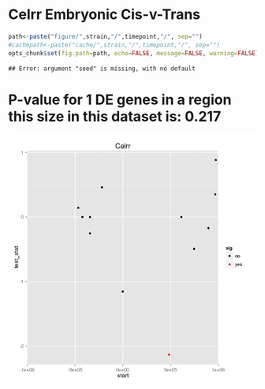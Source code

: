Celrr Embryonic Cis-v-Trans
========================================================

```r
path<-paste("figure/",strain,"/",timepoint,"/", sep="")
#cachepath<-paste("cache/",strain,"/",timepoint,"/", sep="")
opts_chunk$set(fig.path=path, echo=FALSE, message=FALSE, warning=FALSE)
```



```
## Error: argument "seed" is missing, with no default
```

# P-value for 1 DE genes in a region this size in this dataset is: 0.217 

![plot of chunk overlap_image](figure/Celrr/Embryonic/overlap_image.png) 


